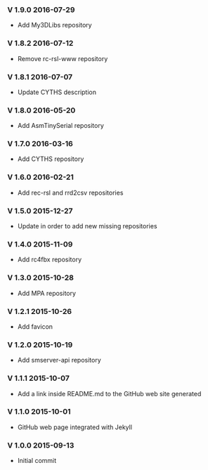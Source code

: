 ### V 1.9.0 2016-07-29
 - Add My3DLibs repository

### V 1.8.2 2016-07-12
 - Remove rc-rsl-www repository

### V 1.8.1 2016-07-07
 - Update CYTHS description

### V 1.8.0 2016-05-20
 - Add AsmTinySerial repository

### V 1.7.0 2016-03-16
 - Add CYTHS repository

### V 1.6.0 2016-02-21
 - Add rec-rsl and rrd2csv repositories

### V 1.5.0 2015-12-27
 - Update in order to add new missing repositories

### V 1.4.0 2015-11-09
 - Add rc4fbx repository

### V 1.3.0 2015-10-28
 - Add MPA repository

### V 1.2.1 2015-10-26
 - Add favicon

### V 1.2.0 2015-10-19
 - Add smserver-api repository

### V 1.1.1 2015-10-07
 - Add a link inside README.md to the GitHub web site generated

### V 1.1.0 2015-10-01
 - GitHub web page integrated with Jekyll

### V 1.0.0 2015-09-13
 - Initial commit

